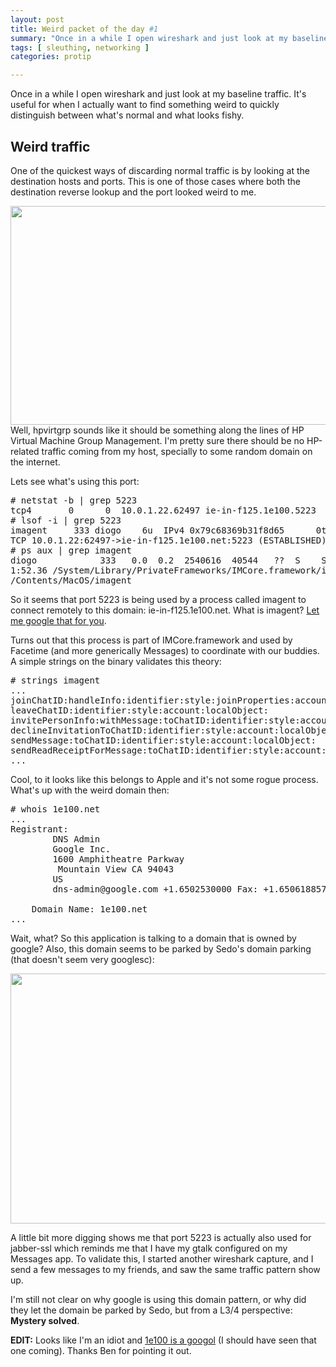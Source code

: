 ```yaml
---
layout: post
title: Weird packet of the day #1
summary: "Once in a while I open wireshark and just look at my baseline traffic. It's useful for when I actually want to find something weird to quickly distinguish between what's normal and what looks fishy."
tags: [ sleuthing, networking ]
categories: protip

---
```


Once in a while I open wireshark and just look at my baseline traffic. It's useful for when I actually want to find something weird to quickly distinguish between what's normal and what looks fishy.

## Weird traffic

One of the quickest ways of discarding normal traffic is by looking at the destination hosts and ports. This is one of those cases where both the destination reverse lookup and the port looked weird to me.

<img src="{{urls.media}}/wpotd1.png" width="1000" height="350" style="float:right;"/>

Well, hpvirtgrp sounds like it should be something along the lines of HP Virtual Machine Group Management. I'm pretty sure there should be no HP-related traffic coming from my host, specially to some random domain on the internet.

Lets see what's using this port:

<pre>
# netstat -b | grep 5223
tcp4       0      0  10.0.1.22.62497 ie-in-f125.1e100.5223  ESTABLISHED
# lsof -i | grep 5223
imagent     333 diogo    6u  IPv4 0x79c68369b31f8d65      0t0  
TCP 10.0.1.22:62497->ie-in-f125.1e100.net:5223 (ESTABLISHED)
# ps aux | grep imagent
diogo            333   0.0  0.2  2540616  40544   ??  S    Sun02PM   
1:52.36 /System/Library/PrivateFrameworks/IMCore.framework/imagent.app
/Contents/MacOS/imagent
</pre>

So it seems that port 5223 is being used by a process called imagent to connect remotely to this domain: ie-in-f125.1e100.net. What is imagent? [Let me google that for you](http://lmgtfy.com/?q=imagent).

Turns out that this process is part of IMCore.framework and used by Facetime (and more generically Messages) to coordinate with our buddies. A simple strings on the binary validates this theory:

<pre>
# strings imagent
...
joinChatID:handleInfo:identifier:style:joinProperties:account:localObject:
leaveChatID:identifier:style:account:localObject:
invitePersonInfo:withMessage:toChatID:identifier:style:account:localObject:
declineInvitationToChatID:identifier:style:account:localObject:
sendMessage:toChatID:identifier:style:account:localObject:
sendReadReceiptForMessage:toChatID:identifier:style:account:localObject:
...
</pre>

Cool, to it looks like this belongs to Apple and it's not some rogue process. What's up with the weird domain then:

<pre>
# whois 1e100.net
...
Registrant:
        DNS Admin
        Google Inc.
        1600 Amphitheatre Parkway
         Mountain View CA 94043
        US
        dns-admin@google.com +1.6502530000 Fax: +1.6506188571

    Domain Name: 1e100.net
...
</pre>

Wait, what? So this application is talking to a domain that is owned by google? Also, this domain seems to be parked by Sedo's domain parking (that doesn't seem very googlesc):

<img src="http://s24.postimg.org/ycb7lg7w5/Screen_Shot_2013_07_14_at_11_39_40_AM.png" style="center" width="600" height="400"/>

A little bit more digging shows me that port 5223 is actually also used for jabber-ssl which reminds me that I have my gtalk configured on my Messages app. To validate this, I started another wireshark capture, and I send a few messages to my friends, and saw the same traffic pattern show up. 

I'm still not clear on why google is using this domain pattern, or why did they let the domain be parked by Sedo, but from a L3/4 perspective: <b>Mystery solved</b>.

<b>EDIT:</b> Looks like I'm an idiot and [1e100 is a googol](http://www.seroundtable.com/archives/021639.html) (I should have seen that one coming). Thanks Ben for pointing it out.

